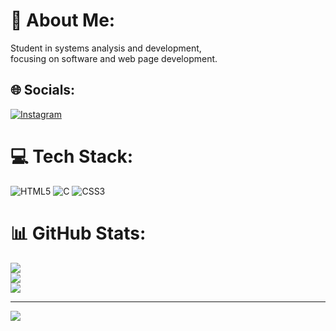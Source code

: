 # 💫 About Me:
Student in systems analysis and development, <br>focusing on software and web page development.


## 🌐 Socials:
[![Instagram](https://img.shields.io/badge/Instagram-%23E4405F.svg?logo=Instagram&logoColor=white)](https://instagram.com/gustavoo.senaa) 

# 💻 Tech Stack:
![HTML5](https://img.shields.io/badge/html5-%23E34F26.svg?style=for-the-badge&logo=html5&logoColor=white) ![C](https://img.shields.io/badge/c-%2300599C.svg?style=for-the-badge&logo=c&logoColor=white) ![CSS3](https://img.shields.io/badge/css3-%231572B6.svg?style=for-the-badge&logo=css3&logoColor=white)
# 📊 GitHub Stats:
![](https://github-readme-stats.vercel.app/api?username=Gustavoosenaa&theme=dark&hide_border=false&include_all_commits=false&count_private=false)<br/>
![](https://github-readme-streak-stats.herokuapp.com/?user=Gustavoosenaa&theme=dark&hide_border=false)<br/>
![](https://github-readme-stats.vercel.app/api/top-langs/?username=Gustavoosenaa&theme=dark&hide_border=false&include_all_commits=false&count_private=false&layout=compact)

---
[![](https://visitcount.itsvg.in/api?id=Gustavoosenaa&icon=0&color=0)](https://visitcount.itsvg.in)

<!-- Proudly created with GPRM ( https://gprm.itsvg.in ) -->
